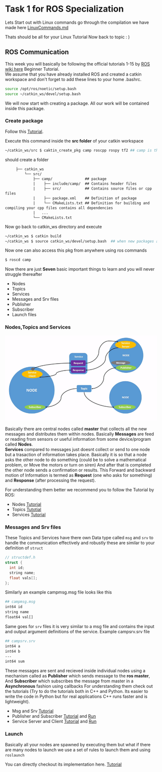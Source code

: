 # Task 1 for ROS Specialization

Lets Start out with Linux commands go through the compilation we have made here [LinuxCommands.md](LinuxCommands.md)

Thats should be all for your Linux Tutorial Now back to topic : )

## ROS Communication

This week you will basically be following the official tutorials 1-15 by [ROS wiki here](http://wiki.ros.org/ROS/Tutorials) Beginner Tutorial.  
We assume that you have already installed ROS and created a catkin workspace and don't forget to add these lines to your home .bashrc.
```bash
source /opt/ros/noetic/setup.bash
source ~/catkin_ws/devel/setup.bash
```

We will now start with creating a package. All our work will be contained inside this package.

### Create package
Follow this [Tutorial](http://wiki.ros.org/ROS/Tutorials/CreatingPackage).

Execute this command inside the **src folder** of your catkin workspace
```bash
~/catkin_ws/src $ caktin_create_pkg camp roscpp rospy tf2 ## camp is the package name and roscpp rospy tf2 are basic necessary dependencies  
```
should create a folder

         ├── catkin_ws
             └── src/
                 ├── camp/               ## package
                 |    ├── include/camp/  ## Contains header files
                 |    ├── src/           ## Contains source files or cpp files
                 |    ├── package.xml    ## Definition of package
                 |    └── CMakeLists.txt ## Definition for building and compiling your cpp files contains all dependencies
                 |   ...
                 └── CMakeLists.txt
                 
Now go back to catkin_ws directory and execute
```bash
~/catkin_ws $ catkin build
~/catkin_ws $ source catkin_ws/devel/setup.bash  ## when new packages are created it is necesaary to source the workspace again
```

Now one can also access this pkg from anywhere using ros commands
```bash
$ roscd camp
```
Now there are just **Seven** basic important things to learn and you will never struggle thereafter
- Nodes
- Topics
- Services
- Messages and Srv files
- Publisher
- Subscriber
- Launch files

### Nodes,Topics and Services

![topics](Nodes-TopicandService.gif)

Basically there are central nodes called **master** that collects all the new messages and distributes them within nodes. Basically **Messages** are feed or reading from sensors or useful information from some device/program called **Nodes**.<br/>
**Services** compared to messages just doesnt collect or send to one node but a trasaction of information takes place. Basically it is so that a node asks the other node to do something (could be to solve a mathematical problem, or Move the motors or turn on siren) And after that is completed the other node sends a confirmation or results. This Forward and backward motion of Information is termed as **Request** (one who asks for something) and **Response** (after processing the request).

For understanding them better we recommend you to follow the Tutorial by ROS:
- Nodes [Tutorial](http://wiki.ros.org/ROS/Tutorials/UnderstandingNodes)
- Topics [Tutotial](http://wiki.ros.org/ROS/Tutorials/UnderstandingTopics)
- Services [Tutorial](http://wiki.ros.org/ROS/Tutorials/UnderstandingServicesParams)

### Messages and Srv files
These Topics and  Services have there own Data type called `msg` and `srv` to handle the communication effectively and robustly
these are similar to your definition of `struct`
```cpp
// structdef.h
struct {
  int id;
  string name;
  float vals[];
};
```
Similarly an example campmsg.msg file looks like this
```bash
## campmsg.msg
int64 id
string name
float64 val[]
```

Same goes for `srv` files it is very similar to a msg file and contains the input and output argument definitions of the service.
Example campsrv.srv file
```bash
## campsrv.srv
int64 a
int64 b
---
int64 sum
```

These messages are sent and recieved inside individual nodes using a mechanism called as **Publisher** which sends message to the **ros master**, And **Subscriber** which subscribes the message from master in a **Asynchronous** fashion using callbacks For understanding them check out the tutorials (Try to do the tutorials both in C++ and Python. Its easier to write the code in Python but for real applications C++ runs faster and is lightweight).

- Msg and Srv [Tutorial](http://wiki.ros.org/ROS/Tutorials/CreatingMsgAndSrv)
- Publisher and Subscriber [Tutorial](http://wiki.ros.org/ROS/Tutorials/WritingPublisherSubscriber%28c%2B%2B%29) and [Run](http://wiki.ros.org/ROS/Tutorials/ExaminingPublisherSubscriber)
- Service Server and Client [Tutorial](http://wiki.ros.org/ROS/Tutorials/WritingServiceClient%28c%2B%2B%29) and [Run](http://wiki.ros.org/ROS/Tutorials/ExaminingServiceClient)

### Launch
Basically all your nodes are spawned by executing them but what if there are many nodes to launch we use a set of rules to launch them and using `roslaunch`

You can directly checkout its implementation here. [Tutorial](http://wiki.ros.org/ROS/Tutorials/UsingRqtconsoleRoslaunch#Using_roslaunch)
